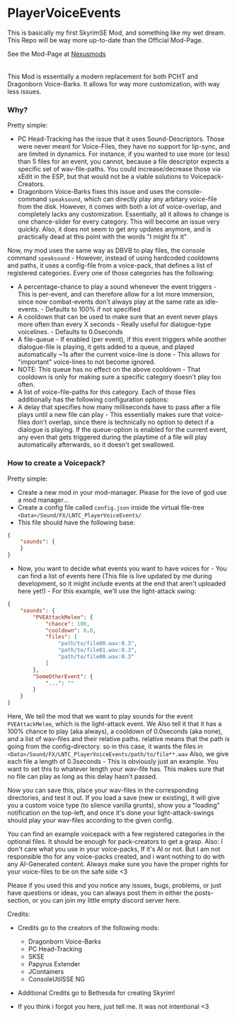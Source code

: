 # PlayerVoiceEvents

This is basically my first SkyrimSE Mod, and something like my wet dream.
This Repo will be way more up-to-date than the Official Mod-Page.

See the Mod-Page at [Nexusmods](https://www.nexusmods.com/skyrimspecialedition/mods/143616)
<br>
<br>
<br>
This Mod is essentially a modern replacement for both PCHT and Dragonborn Voice-Barks. It allows for way more customization, with way less issues.

### Why?
Pretty simple:
- PC Head-Tracking has the issue that it uses Sound-Descriptors. Those were never meant for Voice-Files, they have no support for lip-sync, and are limited in dynamics. For instance, if you wanted to use more (or less) than 5 files for an event, you cannot, because a file descriptor expects a specific set of wav-file-paths. You could increase/decrease those via xEdit in the ESP, but that would not be a viable solutions to Voicepack-Creators.
- Dragonborn Voice-Barks fixes this issue and uses the console-command `speaksound`, which can directly play any arbitary voice-file from the disk.
However, it comes with both a lot of voice-overlap, and completely lacks any customization. Essentially, all it allows to change is one chance-slider for every category. This will become an issue very quickly.
Also, it does not seem to get any updates anymore, and is practically dead at this point with the words "I might fix it"

Now, my mod uses the same way as DBVB to play files, the console command `speaksound` - However, instead of using hardcoded cooldowns and paths, it uses a config-file from a voice-pack, that defines a list of registered categories.
Every one of those categories has the following:
- A percentage-chance to play a sound whenever the event triggers - This is per-event, and can therefore allow for a lot more immersion, since now combat-events don't always play at the same rate as idle-events. - Defaults to 100% if not specified
- A cooldown that can be used to make sure that an event never plays more often than every X seconds - Really useful for dialogue-type voicelines. - Defaults to 0.0seconds
- A file-queue - If enabled (per event), if this event triggers while another dialogue-file is playing, it gets added to a queue, and played automatically ~1s after the current voice-line is done - This allows for "important" voice-lines to not become ignored.
- NOTE: This queue has no effect on the above cooldown - That cooldown is only for making sure a specific category doesn't play too often.
- A list of voice-file-paths for this category. Each of those files additionally has the following configuration options:
- A delay that specifies how many milliseconds have to pass after a file plays until a new file can play - This essentially makes sure that voice-files don't overlap, since there is technically no option to detect if a dialogue is playing. If the queue-option is enabled for the current event, any even that gets triggered during the playtime of a file will play automatically afterwards, so it doesn't get swallowed.


### How to create a Voicepack?
Pretty simple:
- Create a new mod in your mod-manager. Please for the love of god use a mod manager...
- Create a config file called `config.json` inside the virtual file-tree `<Data>/Sound/FX/LNTC_PlayerVoiceEvents/`
- This file should have the following base:
```json
{
    "sounds": {
    }
}
```
- Now, you want to decide what events you want to have voices for - You can find a list of events here (This file is live updated by me during development, so it might include events at the end that aren't uploaded here yet!) - For this example, we'll use the light-attack swing:
```json
{
    "sounds": {
        "PVEAttackMelee": {
            "chance": 100,
            "cooldown": 0.0,
            "files": [
                "path/to/file00.wav:0.3",
                "path/to/file01.wav:0.3",
                "path/to/file00.wav:0.3"
            ]
        },
        "SomeOtherEvent": {
            "...": ""
        }
    }
}
```

Here, We tell the mod that we want to play sounds for the event `PVEAttackMelee`, which is the light-attack event.
We Also tell it that it has a 100% chance to play (aka always), a cooldown of 0.0seconds (aka none), and a list of wav-files and their relative paths. relative means that the path is going from the config-directory. so in this case, it wants the files in `<Data>/Sound/FX/LNTC_PlayerVoiceEvents/path/to/file**.wav`
Also, we give each file a length of 0.3seconds - This is obviously just an example. You want to set this to whatever length your wav-file has. This makes sure that no file can play as long as this delay hasn't passed.

Now you can save this, place your wav-files in the corresponding directories, and test it out. If you load a save (new or existing), it will give you a custom voice type (to silence vanilla grunts), show you a "loading" notification on the top-left, and once it's done your light-attack-swings should play your wav-files according to the given config.

You can find an example voicepack with a few registered categories in the optional files. It should be enough for pack-creators to get a grasp.
Also: I don't care what you use in your voice-packs, If it's AI or not. But I am not responsible tho for any voice-packs created, and i want nothing to do with any AI-Generated content. Always make sure you have the proper rights for your voice-files to be on the safe side <3

Please if you used this and you notice any issues, bugs, problems, or just have questions or ideas, you can always post them in either the posts-section, or you can join my little empty discord server here.

Credits:
- Credits go to the creators of the following mods:
    - Dragonborn Voice-Barks
    - PC Head-Tracking
    - SKSE
    - Papyrus Extender
    - JContainers
    - ConsoleUtilSSE NG
- Additional Credits go to Bethesda for creating Skyrim!

- If you think i forgot you here, just tell me. It was not intentional <3
